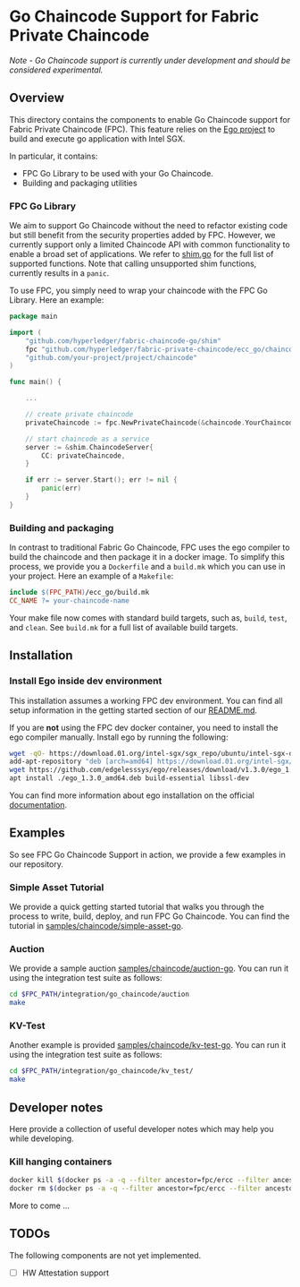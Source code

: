 <!---
Licensed under Creative Commons Attribution 4.0 International License
https://creativecommons.org/licenses/by/4.0/
--->

# Go Chaincode Support for Fabric Private Chaincode

_Note - Go Chaincode support is currently under development and should be considered experimental._

## Overview

This directory contains the components to enable Go Chaincode support for Fabric Private Chaincode (FPC).
This feature relies on the [Ego project](https://www.ego.dev/) to build and execute go application with Intel SGX.

In particular, it contains:

- FPC Go Library to be used with your Go Chaincode.
- Building and packaging utilities

### FPC Go Library

We aim to support Go Chaincode without the need to refactor existing code but still benefit from the security properties added by FPC.
However, we currently support only a limited Chaincode API with common functionality to enable a broad set of applications.
We refer to [shim.go](chaincode/enclave_go/shim.go) for the full list of supported functions.
Note that calling unsupported shim functions, currently results in a `panic`.

To use FPC, you simply need to wrap your chaincode with the FPC Go Library. Here an example:

```go
package main

import (
	"github.com/hyperledger/fabric-chaincode-go/shim"
	fpc "github.com/hyperledger/fabric-private-chaincode/ecc_go/chaincode"
	"github.com/your-project/project/chaincode"
)

func main() {

	...

	// create private chaincode
	privateChaincode := fpc.NewPrivateChaincode(&chaincode.YourChaincode{})

	// start chaincode as a service
	server := &shim.ChaincodeServer{
		CC: privateChaincode,
	}

	if err := server.Start(); err != nil {
		panic(err)
	}
}
```

### Building and packaging

In contrast to traditional Fabric Go Chaincode, FPC uses the ego compiler to build the chaincode and then package it in a docker image.
To simplify this process, we provide you a `Dockerfile` and a `build.mk` which you can use in your project.
Here an example of a `Makefile`:

```Makefile
include $(FPC_PATH)/ecc_go/build.mk
CC_NAME ?= your-chaincode-name
```

Your make file now comes with standard build targets, such as, `build`, `test`, and `clean`.
See `build.mk` for a full list of available build targets.

## Installation

### Install Ego inside dev environment

This installation assumes a working FPC dev environment.
You can find all setup information in the getting started section of our [README.md](../README.md#setup-your-development-environment).

If you are **not** using the FPC dev docker container, you need to install the ego compiler manually.
Install ego by running the following:

```bash
wget -qO- https://download.01.org/intel-sgx/sgx_repo/ubuntu/intel-sgx-deb.key | apt-key add
add-apt-repository "deb [arch=amd64] https://download.01.org/intel-sgx/sgx_repo/ubuntu `lsb_release -cs` main"
wget https://github.com/edgelesssys/ego/releases/download/v1.3.0/ego_1.3.0_amd64.deb
apt install ./ego_1.3.0_amd64.deb build-essential libssl-dev
```

You can find more information about ego installation on the official [documentation](https://docs.edgeless.systems/ego/#/getting-started/install).

## Examples

So see FPC Go Chaincode Support in action, we provide a few examples in our repository.

### Simple Asset Tutorial

We provide a quick getting started tutorial that walks you through the process to write, build, deploy, and run FPC Go Chaincode.
You can find the tutorial in [samples/chaincode/simple-asset-go](../samples/chaincode/simple-asset-go).

### Auction

We provide a sample auction [samples/chaincode/auction-go](../samples/chaincode/auction-go).
You can run it using the integration test suite as follows:

```bash
cd $FPC_PATH/integration/go_chaincode/auction
make
```

### KV-Test

Another example is provided [samples/chaincode/kv-test-go](../samples/chaincode/kv-test-go).
You can run it using the integration test suite as follows:

```bash
cd $FPC_PATH/integration/go_chaincode/kv_test/
make
```

## Developer notes

Here provide a collection of useful developer notes which may help you while developing.

### Kill hanging containers

```bash
docker kill $(docker ps -a -q --filter ancestor=fpc/ercc --filter ancestor=fpc/fpc-auction-go)
docker rm $(docker ps -a -q --filter ancestor=fpc/ercc --filter ancestor=fpc/fpc-auction-go)
```

More to come ...

## TODOs

The following components are not yet implemented.

- [ ] HW Attestation support
